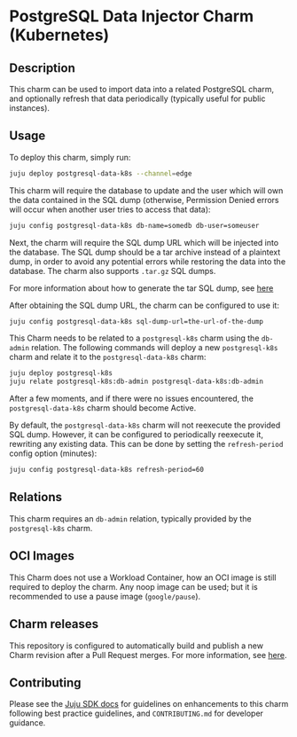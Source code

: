 # PostgreSQL Data Injector Charm (Kubernetes)

## Description

This charm can be used to import data into a related PostgreSQL charm, and optionally refresh that data periodically (typically useful for public instances).

## Usage

To deploy this charm, simply run:

```bash
juju deploy postgresql-data-k8s --channel=edge
```

This charm will require the database to update and the user which will own the data contained in the SQL dump (otherwise, Permission Denied errors will occur when another user tries to access that data):

```bash
juju config postgresql-data-k8s db-name=somedb db-user=someuser
```

Next, the charm will require the SQL dump URL which will be injected into the database. The SQL dump should be a tar archive instead of a plaintext dump, in order to avoid any potential errors while restoring the data into the database. The charm also supports ``.tar.gz`` SQL dumps.

For more information about how to generate the tar SQL dump, see [here](https://www.postgresql.org/docs/current/app-pgdump.html)

After obtaining the SQL dump URL, the charm can be configured to use it:

```bash
juju config postgresql-data-k8s sql-dump-url=the-url-of-the-dump
```

This Charm needs to be related to a ``postgresql-k8s`` charm using the ``db-admin`` relation. The following commands will deploy a new ``postgresql-k8s`` charm and relate it to the ``postgresql-data-k8s`` charm:

```bash
juju deploy postgresql-k8s
juju relate postgresql-k8s:db-admin postgresql-data-k8s:db-admin
```

After a few moments, and if there were no issues encountered, the ``postgresql-data-k8s`` charm should become Active.

By default, the ``postgresql-data-k8s`` charm will not reexecute the provided SQL dump. However, it can be configured to periodically reexecute it, rewriting any existing data. This can be done by setting the ``refresh-period`` config option (minutes):

```bash
juju config postgresql-data-k8s refresh-period=60
```

## Relations

This charm requires an ``db-admin`` relation, typically provided by the ``postgresql-k8s`` charm.

## OCI Images

This Charm does not use a Workload Container, how an OCI image is still required to deploy the charm. Any noop image can be used; but it is recommended to use a pause image (``google/pause``).

## Charm releases

This repository is configured to automatically build and publish a new Charm revision after a Pull Request merges. For more information, see [here](docs/CharmPublishing.md).

## Contributing

Please see the [Juju SDK docs](https://juju.is/docs/sdk) for guidelines on enhancements to this charm following best practice guidelines, and `CONTRIBUTING.md` for developer guidance.
